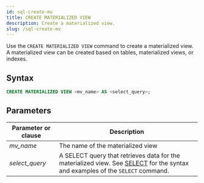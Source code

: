 ```yaml
---
id: sql-create-mv
title: CREATE MATERIALIZED VIEW
description: Create a materialized view.
slug: /sql-create-mv
---
```


Use the `CREATE MATERIALIZED VIEW` command to create a materialized view. A materialized view can be created based on tables, materialized views, or indexes.

## Syntax

```sql
CREATE MATERIALIZED VIEW <mv_name> AS <select_query>;
```

## Parameters

|Parameter or clause        | Description           |
|---------------------------|-----------------------|
|*mv_name*                  |The name of the materialized view|
|*select_query*             |A SELECT query that retrieves data for the materialized view. See [SELECT](sql-select.md) for the syntax and examples of the `SELECT` command.|


